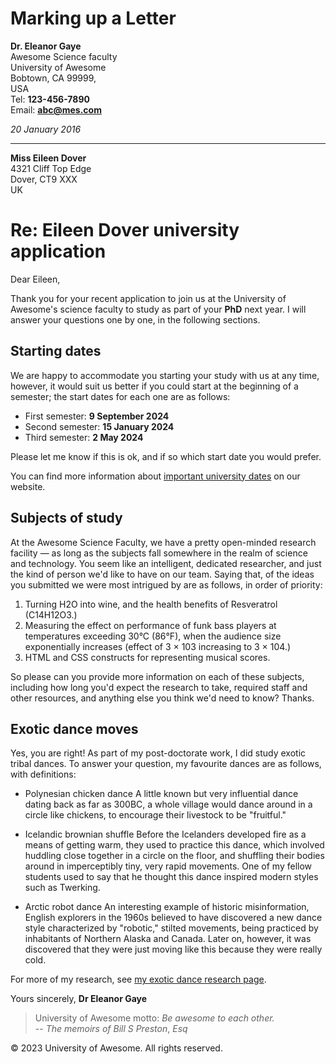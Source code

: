 # Marking up a Letter

**Dr. Eleanor Gaye**  
Awesome Science faculty  
University of Awesome  
Bobtown, CA 99999,  
USA  
Tel: **123-456-7890**  
Email: **[abc@mes.com](https://no_reply@example.com)**

*20 January 2016*

---

**Miss Eileen Dover**  
4321 Cliff Top Edge  
Dover, CT9 XXX  
UK  

# Re: Eileen Dover university application

Dear Eileen,

Thank you for your recent application to join us at the University of Awesome's science faculty to study as part of your **PhD** next year. I will answer your questions one by one, in the following sections.

## Starting dates

We are happy to accommodate you starting your study with us at any time, however, it would suit us better if you could start at the beginning of a semester; the start dates for each one are as follows:

- First semester: **9 September 2024**
- Second semester: **15 January 2024**
- Third semester: **2 May 2024**

Please let me know if this is ok, and if so which start date you would prefer.

You can find more information about [important university dates](https://example.com) on our website.

## Subjects of study

At the Awesome Science Faculty, we have a pretty open-minded research facility — as long as the subjects fall somewhere in the realm of science and technology. You seem like an intelligent, dedicated researcher, and just the kind of person we'd like to have on our team. Saying that, of the ideas you submitted we were most intrigued by are as follows, in order of priority:

1. Turning H2O into wine, and the health benefits of Resveratrol (C14H12O3.)
2. Measuring the effect on performance of funk bass players at temperatures exceeding 30°C (86°F), when the audience size exponentially increases (effect of 3 × 103 increasing to 3 × 104.)
3. HTML and CSS constructs for representing musical scores.

So please can you provide more information on each of these subjects, including how long you'd expect the research to take, required staff and other resources, and anything else you think we'd need to know? Thanks.

## Exotic dance moves

Yes, you are right! As part of my post-doctorate work, I did study exotic tribal dances. To answer your question, my favourite dances are as follows, with definitions:

- Polynesian chicken dance
  A little known but very influential dance dating back as far as 300BC, a whole village would dance around in a circle like chickens, to encourage their livestock to be "fruitful."

- Icelandic brownian shuffle
  Before the Icelanders developed fire as a means of getting warm, they used to practice this dance, which involved huddling close together in a circle on the floor, and shuffling their bodies around in imperceptibly tiny, very rapid movements. One of my fellow students used to say that he thought this dance inspired modern styles such as Twerking.

- Arctic robot dance
  An interesting example of historic misinformation, English explorers in the 1960s believed to have discovered a new dance style characterized by "robotic," stilted movements, being practiced by inhabitants of Northern Alaska and Canada. Later on, however, it was discovered that they were just moving like this because they were really cold.

For more of my research, see [my exotic dance research page](#).

Yours sincerely,
**Dr Eleanor Gaye**

> University of Awesome motto: *Be awesome to each other.*  
> -- *The memoirs of Bill S Preston*, *Esq*

&copy; 2023 University of Awesome. All rights reserved.
